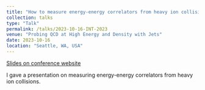 ```yaml
---
title: "How to measure energy-energy correlators from heavy ion collisions"
collection: talks
type: "Talk"
permalink: /talks/2023-10-16-INT-2023
venue: "Probing QCD at High Energy and Density with Jets"
date: 2023-10-16
location: "Seattle, WA, USA"
---
```


[Slides on conference website](https://www.int.washington.edu/program/schedule/1274)

I gave a presentation on measuring energy-energy correlators from heavy ion collisions.

